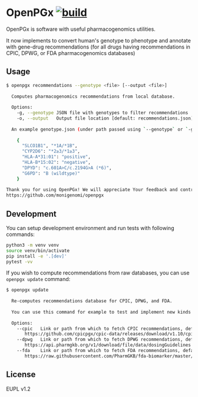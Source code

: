 # OpenPGx [![build](https://github.com/monigenomi/openpgx/workflows/CI/badge.svg)](https://github.com/monigenomi/openpgx/actions) 

OpenPGx is software with useful pharmacogenomics utilities.

It now implements to convert human's genotype to phenotype and annotate with gene-drug recommendations (for all drugs having recommendations in CPIC, DPWG, or FDA pharmacogenomics databases)

## Usage

```sh
$ openpgx recommendations --genotype <file> [--output <file>]
  
  Computes pharmacogenomics recommendations from local database.
    
  Options:
    -g, --genotype JSON file with genotypes to filter recommendations
    -o, --output   Output file location [default: recommendations.json] 
  
  An example genotype.json (under path passed using `--genotype` or `-g` flag):
  
    {
      "SLCO1B1", "*1A/*1B",
      "CYP2D6": "*2≥3/*1≥3",
      "HLA-A*31:01": "positive",
      "HLA-B*15:02": "negative",
      "DPYD": "c.601A>C/c.2194G>A (*6)",
      "G6PD": "B (wildtype)"
    }
  
Thank you for using OpenPGx! We will appreciate Your feedback and contributions at:
https://github.com/monigenomi/openpgx
```

## Development

You can setup development environment and run tests with following commands:

```sh
python3 -m venv venv
source venv/bin/activate
pip install -e '.[dev]'
pytest -vv
```

If you wish to compute recommendations from raw databases, you can use `openpgx update` command:

```sh
$ openpgx update
  
  Re-computes recommendations database for CPIC, DPWG, and FDA.
  
  You can use this command for example to test and implement new kinds of recommendation.
  
  Options:
    --cpic   Link or path from which to fetch CPIC recommendations, default:
       https://github.com/cpicpgx/cpic-data/releases/download/v1.10/cpic_db_dump-v1.10_inserts.sql.gz
    --dpwg   Link or path from which to fetch DPWG recommendations, default:
       https://api.pharmgkb.org/v1/download/file/data/dosingGuidelines.json.zip
    --fda    Link or path from which to fetch FDA recommendations, default:
       https://raw.githubusercontent.com/PharmGKB/fda-biomarker/master/fda_pgx_associations_table.json
```

## License

EUPL v1.2
